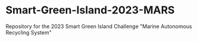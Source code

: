 # Smart-Green-Island-2023-MARS
Repository for the 2023 Smart Green Island Challenge "Marine Autonomous Recycling System"
